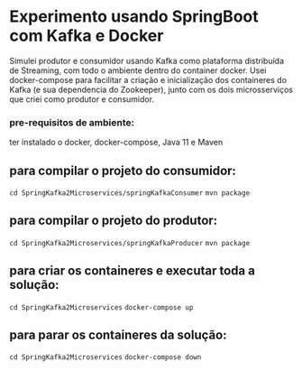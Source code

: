 # Experimento usando SpringBoot com Kafka e Docker

Simulei produtor e consumidor usando Kafka como plataforma distribuída de Streaming, com todo o ambiente dentro do container docker. Usei docker-compose para facilitar a criação e inicialização dos containeres do Kafka (e sua dependencia do Zookeeper), junto com os dois microsserviços que criei como produtor e consumidor.

### pre-requisitos de ambiente:
ter instalado o docker, docker-compose, Java 11 e Maven

## para compilar o projeto do consumidor:
`cd SpringKafka2Microservices/springKafkaConsumer`
`mvn package`

## para compilar o projeto do produtor:
`cd SpringKafka2Microservices/springKafkaProducer`
`mvn package`

## para criar os containeres e executar toda a solução:
`cd SpringKafka2Microservices`
`docker-compose up`

## para parar os containeres da solução:
`cd SpringKafka2Microservices`
`docker-compose down`
